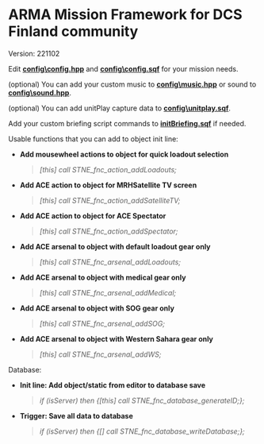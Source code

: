 # ARMA Mission Framework for DCS Finland community

Version: 221102

Edit [**config\config.hpp**](config/config.hpp) and [**config\config.sqf**](config/config.sqf) for your mission needs.

(optional) You can add your custom music to [**config\music.hpp**](config/music.hpp) or sound to [**config\sound.hpp**](config/sound.hpp).

(optional) You can add unitPlay capture data to [**config\unitplay.sqf**](config/unitplay.sqf).

Add your custom briefing script commands to [**initBriefing.sqf**](initBriefing.sqf) if needed.

Usable functions that you can add to object init line:
- **Add mousewheel actions to object for quick loadout selection**
  >*[this] call STNE_fnc_action_addLoadouts;*
- **Add ACE action to object for MRHSatellite TV screen**
  >*[this] call STNE_fnc_action_addSatelliteTV;*
- **Add ACE action to object for ACE Spectator**
  >*[this] call STNE_fnc_action_addSpectator;*
- **Add ACE arsenal to object with default loadout gear only**
  >*[this] call STNE_fnc_arsenal_addLoadouts;*
- **Add ACE arsenal to object with medical gear only**
  >*[this] call STNE_fnc_arsenal_addMedical;*
- **Add ACE arsenal to object with SOG gear only**
  >*[this] call STNE_fnc_arsenal_addSOG;*
- **Add ACE arsenal to object with Western Sahara gear only**
  >*[this] call STNE_fnc_arsenal_addWS;*

Database:
- **Init line: Add object/static from editor to database save**
  >*if (isServer) then {[this] call STNE_fnc_database_generateID;};*
- **Trigger: Save all data to database**
  >*if (isServer) then {[] call STNE_fnc_database_writeDatabase;};*
